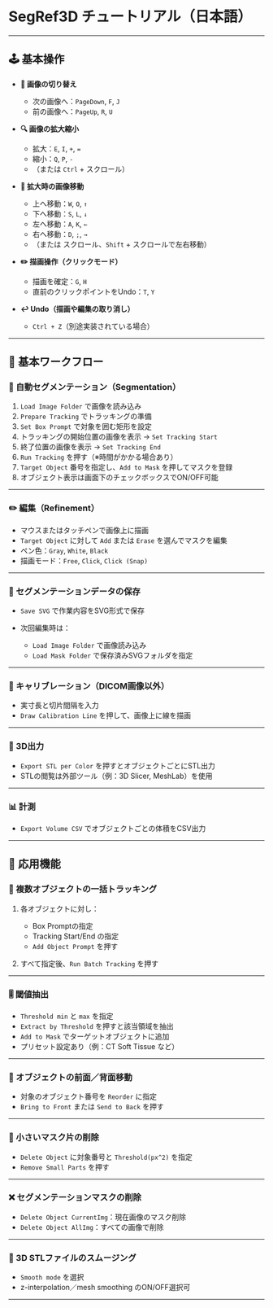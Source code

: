 # SegRef3D チュートリアル（日本語）

---

## 🕹️ 基本操作

- **🔄 画像の切り替え**  
  - 次の画像へ：`PageDown`, `F`, `J`  
  - 前の画像へ：`PageUp`, `R`, `U`

- **🔍 画像の拡大縮小**  
  - 拡大：`E`, `I`, `+`, `=`  
  - 縮小：`Q`, `P`, `-`  
  - （または `Ctrl` + スクロール）

- **🧭 拡大時の画像移動**  
  - 上へ移動：`W`, `O`, `↑`  
  - 下へ移動：`S`, `L`, `↓`  
  - 左へ移動：`A`, `K`, `←`  
  - 右へ移動：`D`, `;`, `→`  
  - （または スクロール、`Shift` + スクロールで左右移動）

- **✏️ 描画操作（クリックモード）**  
  - 描画を確定：`G`, `H`  
  - 直前のクリックポイントをUndo：`T`, `Y`

- **↩️ Undo（描画や編集の取り消し）**  
  - `Ctrl + Z`（別途実装されている場合）


---

## 🔄 基本ワークフロー

### 🤖 自動セグメンテーション（Segmentation）

1. `Load Image Folder` で画像を読み込み
2. `Prepare Tracking` でトラッキングの準備
3. `Set Box Prompt` で対象を囲む矩形を設定
4. トラッキングの開始位置の画像を表示 → `Set Tracking Start`
5. 終了位置の画像を表示 → `Set Tracking End`
6. `Run Tracking` を押す（※時間がかかる場合あり）
7. `Target Object` 番号を指定し、`Add to Mask` を押してマスクを登録
8. オブジェクト表示は画面下のチェックボックスでON/OFF可能

---

### ✏️ 編集（Refinement）

* マウスまたはタッチペンで画像上に描画
* `Target Object` に対して `Add` または `Erase` を選んでマスクを編集
* ペン色：`Gray`, `White`, `Black`
* 描画モード：`Free`, `Click`, `Click (Snap)`

---

### 💾 セグメンテーションデータの保存

* `Save SVG` で作業内容をSVG形式で保存
* 次回編集時は：

  * `Load Image Folder` で画像読み込み
  * `Load Mask Folder` で保存済みSVGフォルダを指定

---

### 📏 キャリブレーション（DICOM画像以外）

* 実寸長と切片間隔を入力
* `Draw Calibration Line` を押して、画像上に線を描画

---

### 📐 3D出力

* `Export STL per Color` を押すとオブジェクトごとにSTL出力
* STLの閲覧は外部ツール（例：3D Slicer, MeshLab）を使用

---

### 📊 計測

* `Export Volume CSV` でオブジェクトごとの体積をCSV出力

---

## 🧩 応用機能

### 🔁 複数オブジェクトの一括トラッキング

1. 各オブジェクトに対し：

   * Box Promptの指定
   * Tracking Start/End の指定
   * `Add Object Prompt` を押す
2. すべて指定後、`Run Batch Tracking` を押す

---

### 🎚️ 閾値抽出

* `Threshold min` と `max` を指定
* `Extract by Threshold` を押すと該当領域を抽出
* `Add to Mask` でターゲットオブジェクトに追加
* プリセット設定あり（例：CT Soft Tissue など）

---

### 🧱 オブジェクトの前面／背面移動

* 対象のオブジェクト番号を `Reorder` に指定
* `Bring to Front` または `Send to Back` を押す

---

### 🧹 小さいマスク片の削除

* `Delete Object` に対象番号と `Threshold(px^2)` を指定
* `Remove Small Parts` を押す

---

### ❌ セグメンテーションマスクの削除

* `Delete Object CurrentImg`：現在画像のマスク削除
* `Delete Object AllImg`：すべての画像で削除

---

### 💠 3D STLファイルのスムージング

* `Smooth mode` を選択
* z-interpolation／mesh smoothing のON/OFF選択可

---

